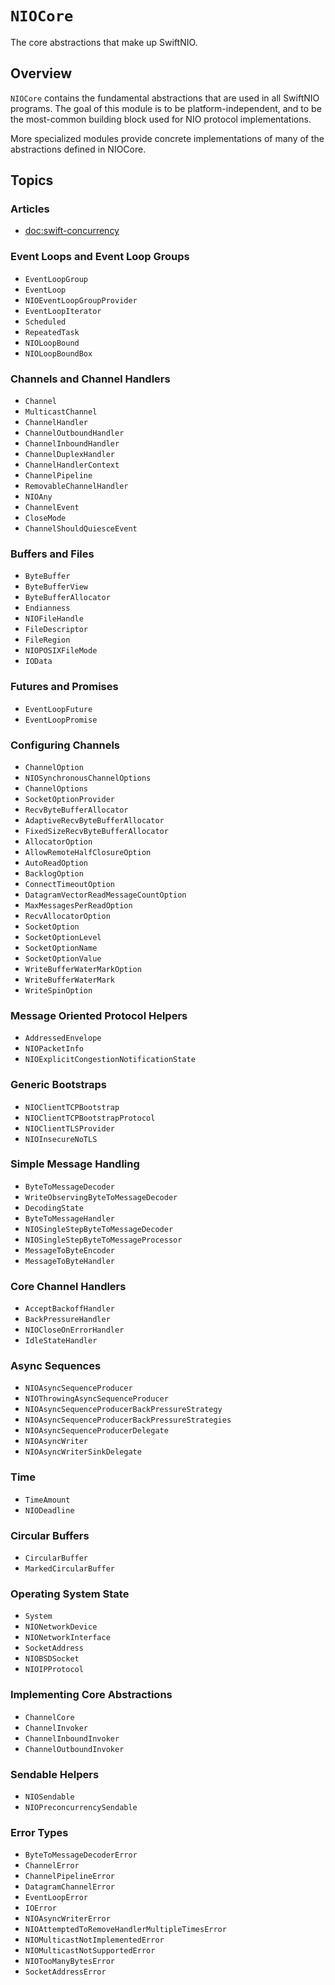 # ``NIOCore``

The core abstractions that make up SwiftNIO.

## Overview

``NIOCore`` contains the fundamental abstractions that are used in all SwiftNIO programs. The goal of this module is to
be platform-independent, and to be the most-common building block used for NIO protocol implementations.

More specialized modules provide concrete implementations of many of the abstractions defined in NIOCore.

## Topics

### Articles

- <doc:swift-concurrency>

### Event Loops and Event Loop Groups

- ``EventLoopGroup``
- ``EventLoop``
- ``NIOEventLoopGroupProvider``
- ``EventLoopIterator``
- ``Scheduled``
- ``RepeatedTask``
- ``NIOLoopBound``
- ``NIOLoopBoundBox``

### Channels and Channel Handlers

- ``Channel``
- ``MulticastChannel``
- ``ChannelHandler``
- ``ChannelOutboundHandler``
- ``ChannelInboundHandler``
- ``ChannelDuplexHandler``
- ``ChannelHandlerContext``
- ``ChannelPipeline``
- ``RemovableChannelHandler``
- ``NIOAny``
- ``ChannelEvent``
- ``CloseMode``
- ``ChannelShouldQuiesceEvent``

### Buffers and Files

- ``ByteBuffer``
- ``ByteBufferView``
- ``ByteBufferAllocator``
- ``Endianness``
- ``NIOFileHandle``
- ``FileDescriptor``
- ``FileRegion``
- ``NIOPOSIXFileMode``
- ``IOData``

### Futures and Promises

- ``EventLoopFuture``
- ``EventLoopPromise``

### Configuring Channels

- ``ChannelOption``
- ``NIOSynchronousChannelOptions``
- ``ChannelOptions``
- ``SocketOptionProvider``
- ``RecvByteBufferAllocator``
- ``AdaptiveRecvByteBufferAllocator``
- ``FixedSizeRecvByteBufferAllocator``
- ``AllocatorOption``
- ``AllowRemoteHalfClosureOption``
- ``AutoReadOption``
- ``BacklogOption``
- ``ConnectTimeoutOption``
- ``DatagramVectorReadMessageCountOption``
- ``MaxMessagesPerReadOption``
- ``RecvAllocatorOption``
- ``SocketOption``
- ``SocketOptionLevel``
- ``SocketOptionName``
- ``SocketOptionValue``
- ``WriteBufferWaterMarkOption``
- ``WriteBufferWaterMark``
- ``WriteSpinOption``

### Message Oriented Protocol Helpers

- ``AddressedEnvelope``
- ``NIOPacketInfo``
- ``NIOExplicitCongestionNotificationState``

### Generic Bootstraps

- ``NIOClientTCPBootstrap``
- ``NIOClientTCPBootstrapProtocol``
- ``NIOClientTLSProvider``
- ``NIOInsecureNoTLS``

### Simple Message Handling

- ``ByteToMessageDecoder``
- ``WriteObservingByteToMessageDecoder``
- ``DecodingState``
- ``ByteToMessageHandler``
- ``NIOSingleStepByteToMessageDecoder``
- ``NIOSingleStepByteToMessageProcessor``
- ``MessageToByteEncoder``
- ``MessageToByteHandler``

### Core Channel Handlers

- ``AcceptBackoffHandler``
- ``BackPressureHandler``
- ``NIOCloseOnErrorHandler``
- ``IdleStateHandler``

### Async Sequences

- ``NIOAsyncSequenceProducer``
- ``NIOThrowingAsyncSequenceProducer``
- ``NIOAsyncSequenceProducerBackPressureStrategy``
- ``NIOAsyncSequenceProducerBackPressureStrategies``
- ``NIOAsyncSequenceProducerDelegate``
- ``NIOAsyncWriter``
- ``NIOAsyncWriterSinkDelegate``

### Time

- ``TimeAmount``
- ``NIODeadline``

### Circular Buffers

- ``CircularBuffer``
- ``MarkedCircularBuffer``

### Operating System State

- ``System``
- ``NIONetworkDevice``
- ``NIONetworkInterface``
- ``SocketAddress``
- ``NIOBSDSocket``
- ``NIOIPProtocol``

### Implementing Core Abstractions

- ``ChannelCore``
- ``ChannelInvoker``
- ``ChannelInboundInvoker``
- ``ChannelOutboundInvoker``

### Sendable Helpers

- ``NIOSendable``
- ``NIOPreconcurrencySendable``

### Error Types

- ``ByteToMessageDecoderError``
- ``ChannelError``
- ``ChannelPipelineError``
- ``DatagramChannelError``
- ``EventLoopError``
- ``IOError``
- ``NIOAsyncWriterError``
- ``NIOAttemptedToRemoveHandlerMultipleTimesError``
- ``NIOMulticastNotImplementedError``
- ``NIOMulticastNotSupportedError``
- ``NIOTooManyBytesError``
- ``SocketAddressError``

